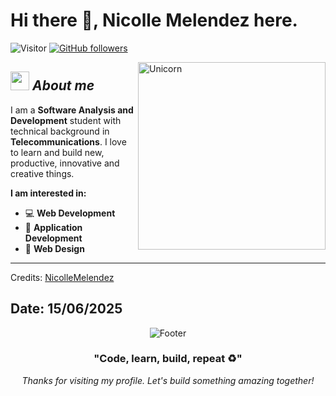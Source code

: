 # Hi there 👋, Nicolle Melendez here. 
![Visitor](https://visitor-badge.laobi.icu/badge?page_id=Bhargavi-hash.repoName) [![GitHub followers](https://img.shields.io/github/followers/Bhargavi-hash.svg?style=social&label=Follow)](https://github.com/Bhargavi-hash?tab=followers)<br/>

<!--
**NicolleMelendez** is a ✨ _special_ ✨ repository because its `README.md` (this file) appears on your GitHub profile.
-->

<img align="right" width=300px alt="Unicorn" src="https://c.tenor.com/GN73MKBawZYAAAAi/busy-cute.gif" />



## <img src="https://media.giphy.com/media/ObNTw8Uzwy6KQ/giphy.gif" width="30px">&nbsp;***About me***

I am a **Software Analysis and Development** student with technical background in **Telecommunications**. I love to learn and build new, productive, innovative and creative things.

**I am interested in:**
* 💻 **Web Development**
* 📱 **Application Development**  
* 🎨 **Web Design**

<div>
  <p>
    <a href="https://github.com/NicolleMelendez/orderweb-laravel-example">
    </a>
    <a href="https://github.com/NicolleMelendez/ExampleJPA">
    </a>
  </p>
</div>


---------------------------------------------------------------------------------------------------------------------
Credits: <a href="https://github.com/NicolleMelendez">NicolleMelendez</a>

Date: 15/06/2025
---

<div align="center">
  <img src="https://capsule-render.vercel.app/api?type=waving&color=gradient&height=100&section=footer" alt="Footer" />
</div>

<div align="center">
  <h3>"Code, learn, build, repeat ♻️"</h3>
  <p><em>Thanks for visiting my profile. Let's build something amazing together!</em></p>
</div>
